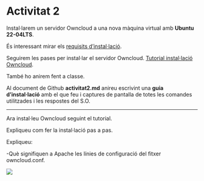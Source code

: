 # Activitat 2

Instal·larem un servidor Owncloud a una nova màquina virtual amb **Ubuntu 22-04LTS**.

És interessant mirar els [requisits d’instal·lació](https://doc.owncloud.com/server/next/admin_manual/installation/system_requirements.html).

Seguirem les pases per instal·lar el servidor Owncloud. [Tutorial instal·lació Owncloud](https://dungeonofbits.com/instalacion-de-owncloud-en-linux.html).

També ho anirem fent a classe.

Al document de Github **activitat2.md** anireu escrivint una **guia d’instal·lació** amb el que feu i captures de pantalla de totes les comandes utilitzades i les respostes del S.O.

---------------------------------------------------------------------------------------------------------

Ara instal·leu Owncloud seguint el tutorial.

Expliqueu com fer la instal·lació pas a pas.

Expliqueu:

-Què signifiquen a Apache les línies de configuració del fitxer owncloud.conf.

![](https://dungeonofbits.com/images/owncloud1.jpg)


